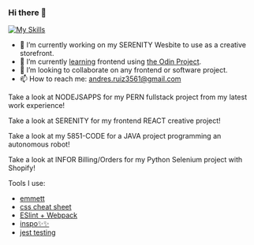 ### Hi there 👋
[![My Skills](https://skillicons.dev/icons?i=js,html,css,azure,c,cpp,git,java,python,nextjs,react)](https://skillicons.dev)
- 🔭 I’m currently working on my SERENITY Wesbite to use as a creative storefront.
- 🌱 I’m currently [learning](https://github.com/stars/Andresr35/lists/the-odin-project "List of repo's from the Odin Project") frontend using [the Odin Project](https://www.theodinproject.com/about "Link to Odin Project").
- 👯 I’m looking to collaborate on any frontend or software project.
- 📫 How to reach me: andres.ruiz3561@gmail.com 
  

Take a look at NODEJSAPPS for my PERN fullstack project from my latest work experience!

Take a look at SERENITY for my frontend REACT creative project!

Take a look at my 5851-CODE for a JAVA project programming an autonomous robot!

Take a look at INFOR Billing/Orders for my Python Selenium project with Shopify!


Tools I use:

- [emmett](https://docs.emmet.io/cheat-sheet/)
- [css cheat sheet](https://htmlcheatsheet.com/css/)
- [ESlint + Webpack](https://www.theodinproject.com/lessons/node-path-javascript-linting)
- [inspo✨✨](https://dribbble.com/shots)
- [jest testing](https://jestjs.io/)
<!--
**Andresr35/Andresr35** is a ✨ _special_ ✨ repository because its `README.md` (this file) appears on your GitHub profile.

Here are some ideas to get you started:

- 🔭 I’m currently working on ...
- 🌱 I’m currently learning ...
- 👯 I’m looking to collaborate on ...
- 🤔 I’m looking for help with ...
- 💬 Ask me about ...
- 📫 How to reach me: ...
- 😄 Pronouns: ...
- ⚡ Fun fact: ...
-->
